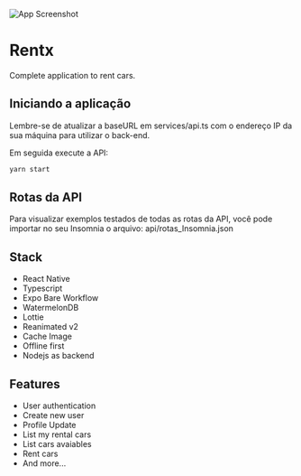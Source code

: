 ![App Screenshot](.github/cover.png)

# Rentx
Complete application to rent cars.

## Iniciando a aplicação
Lembre-se de atualizar a baseURL em services/api.ts com o endereço IP da sua máquina para utilizar o back-end.

Em seguida execute a API:

```bash
yarn start
```

## Rotas da API
Para visualizar exemplos testados de todas as rotas da API, você pode importar no seu Insomnia o arquivo: api/rotas_Insomnia.json 


## Stack

- React Native
- Typescript
- Expo Bare Workflow
- WatermelonDB
- Lottie
- Reanimated v2
- Cache Image
- Offline first
- Nodejs as backend


## Features

- User authentication 
- Create new user
- Profile Update
- List my rental cars
- List cars avaiables
- Rent cars
- And more...

